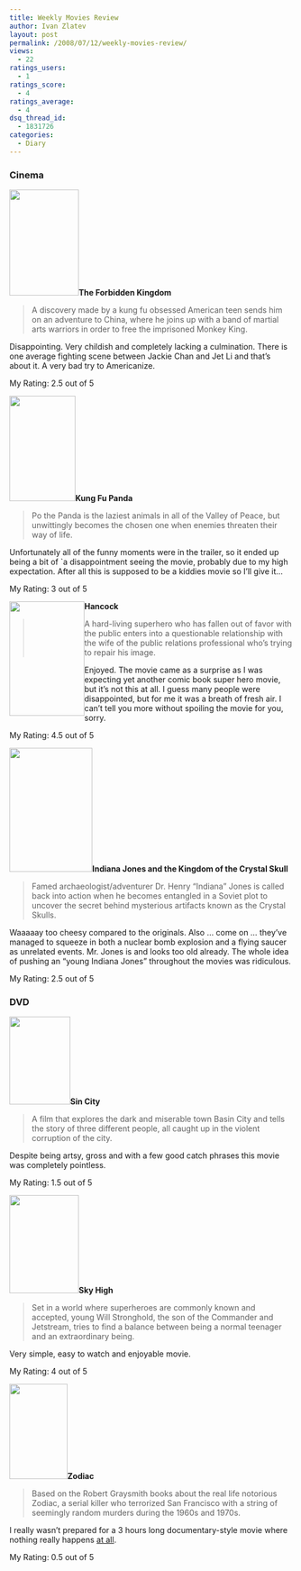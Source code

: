 ```yaml
---
title: Weekly Movies Review
author: Ivan Zlatev
layout: post
permalink: /2008/07/12/weekly-movies-review/
views:
  - 22
ratings_users:
  - 1
ratings_score:
  - 4
ratings_average:
  - 4
dsq_thread_id:
  - 1831726
categories:
  - Diary
---
```

### Cinema

[<img class="alignleft size-full wp-image-178" title="forbidden-kingdom" src="http://ivanz.com/wp-content/uploads/2008/07/forbidden-kingdom.jpg" alt="" width="123" height="188" />][1]**The Forbidden Kingdom**

> A discovery made by a kung fu obsessed American teen sends him on an adventure to China, where he joins up with a band of martial arts warriors in order to free the imprisoned Monkey King.

Disappointing. Very childish and completely lacking a culmination. There is one average fighting scene between Jackie Chan and Jet Li and that&#8217;s about it. A very bad try to Americanize.

My Rating: 2.5 out of 5

[<img class="alignleft size-full wp-image-181" title="kung-fu-panda" src="http://ivanz.com/wp-content/uploads/2008/07/kung-fu-panda.jpg" alt="" width="117" height="187" />][2]**Kung Fu Panda**

> Po the Panda is the laziest animals in all of the Valley of Peace, but unwittingly becomes the chosen one when enemies threaten their way of life.

Unfortunately all of the funny moments were in the trailer, so it ended up being a bit of \`a disappointment seeing the movie, probably due to my high expectation. After all this is supposed to be a kiddies movie so I&#8217;ll give it&#8230;

My Rating: 3 out of 5

[<img class="alignleft size-full wp-image-179" style="float: left;" title="hancock" src="http://ivanz.com/wp-content/uploads/2008/07/hancock.jpg" alt="" width="133" height="203" />][3]**Hancock**

> A hard-living superhero who has fallen out of favor with the public enters into a questionable relationship with the wife of the public relations professional who&#8217;s trying to repair his image.

Enjoyed. The movie came as a surprise as I was expecting yet another comic book super hero movie, but it&#8217;s not this at all. I guess many people were disappointed, but for me it was a breath of fresh air. I can&#8217;t tell you more without spoiling the movie for you, sorry.

My Rating: 4.5 out of 5

[<img class="alignleft size-full wp-image-180" title="indiana-jones" src="http://ivanz.com/wp-content/uploads/2008/07/indiana-jones.jpg" alt="" width="147" height="220" />][4]**Indiana Jones and the Kingdom of the Crystal Skull**

> Famed archaeologist/adventurer Dr. Henry &#8220;Indiana&#8221; Jones is called back into action when he becomes entangled in a Soviet plot to uncover the secret behind mysterious artifacts known as the Crystal Skulls.

Waaaaay too cheesy compared to the originals. Also &#8230; come on &#8230; they&#8217;ve managed to squeeze in both a nuclear bomb explosion and a flying saucer as unrelated events. Mr. Jones is and looks too old already. The whole idea of pushing an &#8220;young Indiana Jones&#8221; throughout the movies was ridiculous.

My Rating: 2.5 out of 5

### DVD

[<img class="alignleft size-full wp-image-182" title="sin-city" src="http://ivanz.com/wp-content/uploads/2008/07/sin-city.jpg" alt="" width="108" height="156" />][5]**Sin City**

> A film that explores the dark and miserable town Basin City and tells the story of three different people, all caught up in the violent corruption of the city.

Despite being artsy, gross and with a few good catch phrases this movie was completely pointless.

My Rating: 1.5 out of 5

[<img class="alignleft size-full wp-image-183" title="sky-high" src="http://ivanz.com/wp-content/uploads/2008/07/sky-high.jpg" alt="" width="123" height="174" />][6]**Sky High**

> Set in a world where superheroes are commonly known and accepted, young Will Stronghold, the son of the Commander and Jetstream, tries to find a balance between being a normal teenager and an extraordinary being.

Very simple, easy to watch and enjoyable movie.

My Rating: 4 out of 5

[<img class="alignleft size-full wp-image-184" title="zodiac" src="http://ivanz.com/wp-content/uploads/2008/07/zodiac.jpg" alt="" width="103" height="169" />][7]**Zodiac**

> Based on the Robert Graysmith books about the real life notorious Zodiac, a serial killer who terrorized San Francisco with a string of seemingly random murders during the 1960s and 1970s.

I really wasn&#8217;t prepared for a 3 hours long documentary-style movie where nothing really happens <span style="text-decoration: underline;">at all</span>.

My Rating: 0.5 out of 5

 [1]: http://ivanz.com/wp-content/uploads/2008/07/forbidden-kingdom.jpg
 [2]: http://ivanz.com/wp-content/uploads/2008/07/kung-fu-panda.jpg
 [3]: http://ivanz.com/wp-content/uploads/2008/07/hancock.jpg
 [4]: http://ivanz.com/wp-content/uploads/2008/07/indiana-jones.jpg
 [5]: http://ivanz.com/wp-content/uploads/2008/07/sin-city.jpg
 [6]: http://ivanz.com/wp-content/uploads/2008/07/sky-high.jpg
 [7]: http://ivanz.com/wp-content/uploads/2008/07/zodiac.jpg